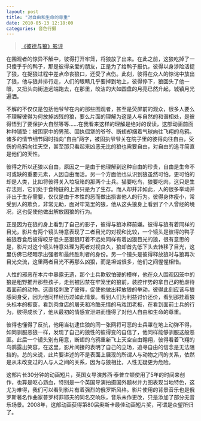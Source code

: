 ```yaml
---
layout: post
title: "对自由和生命的尊重"
date: 2010-05-13 12:18:00
categories: 音色行摄 
---
```


> [《彼德与狼》影评](http://movie.douban.com/subject/2038174/)  

在围观者的惊异不解中，彼得打开牢笼，将狼放了出来。在此之前，这狼吃掉了一只傻乎乎的鸭子，那是彼得亲爱的朋友，正是为了给鸭子报仇，彼得以身涉险活捉了狼，在捉狼过程中差点命丧狼口，还受了点伤。此刻，彼得在众人的惊诧中放出了狼，他与狼并排行走，人们的眼睛几乎要掉到地上，彼得停下，狼回头了他一眼，又扭头向街道远端跑去，在那里，皎洁的大如圆盘的月亮已然升起，城镇月光遍洒。

不解的不仅仅是包括他爷爷在内的那些围观者，甚至是荧屏前的观众，很多人要么不理解彼得为何放掉凶残的狼，要么片面的理解为这是人与自然的和谐相处，是彼得悟到了要保护大自然等等……在我看来这样的理解是绝对的误读，这部动画前面种种铺垫：被困家中的男孩、固执倔犟的爷爷、断翅却捆着气球向往飞翔的乌鸦。诸多的情节细节同时指向“自由”两字，被固执爷爷关在院子里的彼得向往自由，受伤的乌鸦向往天空，甚至那只看起来凶恶无比的狼也需要自由，对自由的追寻简直是他们的天性。

彼得之所以还狼以自由，原因之一是由于他理解到这种自由的珍贵，自由是生命不可或缺的重要元素，人因自由而活。另一个方面他也认识到狼虽然可怕，更可怕的却是人类，比如将彼得关入垃圾箱的那两个士兵。猫要吃鸟，狼要吃肉，这只是生存法则，它们处于食物链的上游只是为了生存。而人却并非如此，人的很多举动并非出于生存需要，仅仅是由于本性的恶而做出损害他人的行为。彼得身体瘦小，常受到人的欺负，非常无助，面对牢笼里的狼，他从这头狼身上看到了个人曾经的境况，这也促使他做出解放困狼的行为。

正是因为在狼的身上看到了自己的影子，彼得与狼冰释前嫌。彼得与狼有着同样的目光，影片有两个镜头特意表现了二者目光的对视和比较，一个镜头是彼得的鸭子被狼吞食后彼得咬牙低头恶狠狠盯着不远处同样有着凶狠目光的狼，很有意思的是，影片对这个镜头特意处理为两者对视良久，狼却首先低下头去转移了目光，这里仿佛已经暗示出强者和最终胜利者的身份。另一个镜头是彼得释放狼时与狼再次目光交流，这里两者目光不再那么凶狠，而是坦诚很多，他们之间惺惺相惜。

人性的邪恶在本片中暴露无遗，那个士兵欺软怕硬的模样，他在众人围观囚笼中的狼是粗野推开那些孩子，走到被囚禁在牢笼里的狼前，装腔作势的拿自己的枪虐待着面前的动物。这直接刺激了彼得，促使他做出释放狼的举动，彼得此刻应该与狼感同身受，因为他同样经历过如此情景。看到人们为利益讨价还价，看到那挂着狼头标本的橱窗，看到肉食店的屠夫和冷酷无情的马戏团老板，在看到面前士兵的行为，彼得成长了，他从最初的情感宣泄进而懂得了对他人自由和生命的尊重。

彼得也懂得了反抗，他用当初逮住狼的同一张网将可恶的士兵罩在地上动弹不得，如同驯服恶狼一样，发现了自己的狼性的彼得变的自信了，他同样能够驯服这般恶匪。此后一个镜头别有用意，断翅的乌鸦重新飞上天空自由翱翔，彼得看着飞翔的乌鸦露出笑容，在这里，影片间接的表明了自己的立场，追寻自由的信念是无法阻挡的。总的来说，此片要讲述的不是表面上展现的所谓人与动物之间的关系，依然是从未改变过的人与人之间的关系，因为与狼相比，人性无疑更为危险。

这部片长30分钟的动画短片，英国女导演苏西·泰普立顿使用了5年的时间来创作，也算是呕心沥血，特别是一个英国导演拍摄国外题材并力图表现当地特色，这尤为难得，我们可以看到影片有着强烈的俄罗斯风格。影片使用的背景音乐也是俄罗斯著名作曲家普罗柯菲耶夫的同名交响乐，音乐未作更改，只是添加了部分无音乐场景。2008年，这部动画获得第80届奥斯卡最佳动画短片奖，可谓是众望所归了。